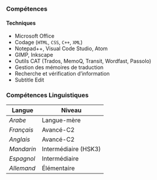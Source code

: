 ### Compétences
#### Techniques
- Microsoft Office
- Codage (`HTML`, `CSS`, `C++`, `XML`)
- Notepad++, Visual Code Studio, Atom
- GIMP, Inkscape
- Outils CAT (Trados, MemoQ, Transit, Wordfast, Passolo)
- Gestion des mémoires de traduction
- Recherche et vérification d’information
- Subtitle Edit

### Compétences Linguistiques

| **Langue**   | **Niveau**        |
|----------|-----------------|
| *Arabe*    | Langue-mère     |
| *Français* | Avancé-C2       |
| *Anglais*  | Avancé-C2       |
| *Mandarin* | Intermédiaire (HSK3) |
| *Espagnol* | Intermédiaire   |
| *Allemand* | Élémentaire     |
